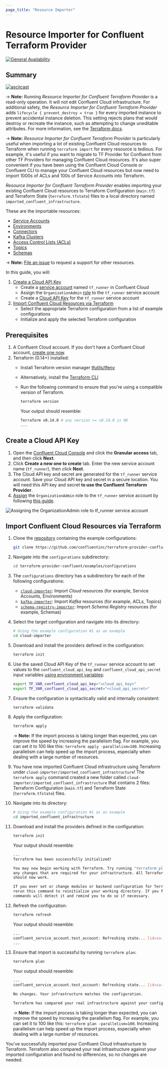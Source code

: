 ```yaml
---
page_title: "Resource Importer"
---
```


# Resource Importer for Confluent Terraform Provider

[![General Availability](https://img.shields.io/badge/Lifecycle%20Stage-General%20Availability-%2345c6e8)](https://docs.confluent.io/cloud/current/api.html#section/Versioning/API-Lifecycle-Policy)

## Summary

[![asciicast](https://asciinema.org/a/574292.svg)](https://asciinema.org/a/574292)

-> **Note:** Running _Resource Importer for Confluent Terraform Provider_ is a read-only operation. It will not edit Confluent Cloud infrastructure.
For additional safety, the _Resource Importer for Confluent Terraform Provider_ adds `lifecycle { prevent_destroy = true }` for every imported instance to prevent accidental instance deletion. This setting rejects plans that would destroy or recreate the instance, such as attempting to change uneditable attributes. For more information, see the [Terraform docs](https://www.terraform.io/language/meta-arguments/lifecycle#prevent_destroy).

-> **Note:** _Resource Importer for Confluent Terraform Provider_ is particularly useful when importing a lot of existing Confluent Cloud resources to Terraform when running `terraform import` for every resource is tedious.
For example, it's useful if you want to migrate to TF Provider for Confluent from other TF Providers for managing Confluent Cloud resources.
It's also super convenient if you have been using the Confluent Cloud Console or Confluent CLI to manage your Confluent Cloud resources but now need to import 1000s of ACLs and 100s of Service Accounts into Terraform.

_Resource Importer for Confluent Terraform Provider_ enables importing your existing Confluent Cloud resources to Terraform Configuration (`main.tf`) and Terraform State (`terraform.tfstate`) files to a local directory named `imported_confluent_infrastructure`.

These are the importable resources:
   * [Service Accounts](https://registry.terraform.io/providers/confluentinc/confluent/latest/docs/resources/confluent_service_account)
   * [Environments](https://registry.terraform.io/providers/confluentinc/confluent/latest/docs/resources/confluent_environment)
   * [Connectors](https://registry.terraform.io/providers/confluentinc/confluent/latest/docs/resources/confluent_connector)
   * [Kafka Clusters](https://registry.terraform.io/providers/confluentinc/confluent/latest/docs/resources/confluent_kafka_cluster)
   * [Access Control Lists (ACLs)](https://registry.terraform.io/providers/confluentinc/confluent/latest/docs/resources/confluent_kafka_acl)
   * [Topics](https://registry.terraform.io/providers/confluentinc/confluent/latest/docs/resources/confluent_kafka_topic)
   * [Schemas](https://registry.terraform.io/providers/confluentinc/confluent/latest/docs/resources/confluent_schema)

-> **Note:** [File an issue](https://github.com/confluentinc/terraform-provider-confluent/issues) to request a support for other resources.

In this guide, you will:

1. [Create a Cloud API Key](#create-a-cloud-api-key)
   * Create a [service account](https://docs.confluent.io/cloud/current/access-management/identity/service-accounts.html) named `tf_runner` in Confluent Cloud
   * Assign the `OrganizationAdmin` [role](https://docs.confluent.io/cloud/current/access-management/access-control/cloud-rbac.html#organizationadmin) to the `tf_runner` service account
   * Create a [Cloud API Key](https://docs.confluent.io/cloud/current/access-management/authenticate/api-keys/api-keys.html#cloud-cloud-api-keys) for the `tf_runner` service account
2. [Import Confluent Cloud Resources via Terraform](#import-confluent-cloud-resources-via-terraform)
   * Select the appropriate Terraform configuration from a list of example configurations
   * Initialize and apply the selected Terraform configuration

## Prerequisites

1.  A Confluent Cloud account. If you don't have a Confluent Cloud account, [create one now](https://www.confluent.io/confluent-cloud/tryfree/). 
2.  Terraform (0.14+) installed:
    * Install Terraform version manager [tfutils/tfenv](https://github.com/tfutils/tfenv)
    * Alternatively, install the [Terraform CLI](https://learn.hashicorp.com/tutorials/terraform/install-cli#install-terraform)
    * Run the following command to ensure that you're using a compatible version of Terraform.

        ```bash
        terraform version
        ```
    
        Your output should resemble:
        ```bash
        Terraform v0.14.0 # any version >= v0.14.0 is OK
        ...
        ```

## Create a Cloud API Key

1. Open the [Confluent Cloud Console](https://confluent.cloud/settings/api-keys/create) and click the **Granular access** tab, and then click **Next**.
2. Click **Create a new one to create** tab. Enter the new service account name (`tf_runner`), then click **Next**.
3. The Cloud API key and secret are generated for the `tf_runner` service account. Save your Cloud API key and secret in a secure location. You will need this API key and secret **to use the Confluent Terraform Provider**.
4. [Assign](https://confluent.cloud/settings/org/assignments) the `OrganizationAdmin` role to the `tf_runner` service account by following [this guide](https://docs.confluent.io/cloud/current/access-management/access-control/cloud-rbac.html#add-a-role-binding-for-a-user-or-service-account).

![Assigning the OrganizationAdmin role to tf_runner service account](https://github.com/confluentinc/terraform-provider-confluent/raw/master/docs/images/OrganizationAdmin.png)

## Import Confluent Cloud Resources via Terraform

1. Clone the [repository](https://github.com/confluentinc/terraform-provider-confluent) containing the example configurations:

    ```bash
    git clone https://github.com/confluentinc/terraform-provider-confluent.git
    ```

2. Navigate into the `configurations` subdirectory:

    ```bash
    cd terraform-provider-confluent/examples/configurations
    ```

3. The `configurations` directory has a subdirectory for each of the following configurations:
    * [`cloud-importer`](https://github.com/confluentinc/terraform-provider-confluent/tree/master/examples/configurations/cloud-importer): Import _Cloud_ resources (for example, Service Accounts, Environments)
    * [`kafka-importer`](https://github.com/confluentinc/terraform-provider-confluent/tree/master/examples/configurations/kafka-importer): Import _Kafka_ resources (for example, ACLs, Topics)
    * [`schema-registry-importer`](https://github.com/confluentinc/terraform-provider-confluent/tree/master/examples/configurations/schema-registry-importer): Import _Schema Registry_ resources (for example, Schemas)

4. Select the target configuration and navigate into its directory:
    ```bash
    # Using the example configuration #1 as an example 
    cd cloud-importer
    ```

5. Download and install the providers defined in the configuration:
    ```bash
    terraform init
    ```

6. Use the saved Cloud API Key of the `tf_runner` service account to set values to the `confluent_cloud_api_key` and `confluent_cloud_api_secret` input variables [using environment variables](https://www.terraform.io/language/values/variables#environment-variables):
    ```bash
    export TF_VAR_confluent_cloud_api_key="<cloud_api_key>"
    export TF_VAR_confluent_cloud_api_secret="<cloud_api_secret>"
    ```

7. Ensure the configuration is syntactically valid and internally consistent:
    ```bash
    terraform validate
    ```
   
8. Apply the configuration:
    ```bash
    terraform apply
    ```

    -> **Note:**  If the import process is taking longer than expected, you can improve the speed by increasing the parallelism flag. For example, you can set it to 100 like this: `terraform apply -parallelism=100`. Increasing parallelism can help speed up the import process, especially when dealing with a large number of resources.

9. You have now imported Confluent Cloud infrastructure using Terraform under `cloud-importer/imported_confluent_infrastructure`! The `terraform apply` command created a new folder called `cloud-importer/imported_confluent_infrastructure` that contains 2 files: Terraform Configuration (`main.tf`) and Terraform State (`terraform.tfstate`) files.

10. Navigate into its directory:
    ```bash
    # Using the example configuration #1 as an example 
    cd imported_confluent_infrastructure
    ```

11. Download and install the providers defined in the configuration:
    ```bash
    terraform init
    ```
    Your output should resemble:
    ```bash
    ...
    Terraform has been successfully initialized!

    You may now begin working with Terraform. Try running "terraform plan" to see
    any changes that are required for your infrastructure. All Terraform commands
    should now work.
    
    If you ever set or change modules or backend configuration for Terraform,
    rerun this command to reinitialize your working directory. If you forget, other
    commands will detect it and remind you to do so if necessary.
    ```

12. Refresh the configuration:
    ```bash
    terraform refresh
    ```
    Your output should resemble:
    ```bash
    ...
    confluent_service_account.test_account: Refreshing state... [id=sa-oz5q19]
    ...
    ```

13. Ensure that import is successful by running `terraform plan`:
    ```bash
    terraform plan
    ```
    Your output should resemble:
    ```bash
    ...
    confluent_service_account.test_account: Refreshing state... [id=sa-oz5q19]

    No changes. Your infrastructure matches the configuration.

    Terraform has compared your real infrastructure against your configuration and found no differences, so no changes are needed.
    ```

    -> **Note:**  If the import process is taking longer than expected, you can improve the speed by increasing the parallelism flag. For example, you can set it to 100 like this: `terraform plan -parallelism=100`. Increasing parallelism can help speed up the import process, especially when dealing with a large number of resources.

You've successfully imported your Confluent Cloud infrastructure to Terraform. Terraform also compared your real infrastructure against your imported configuration and found no differences, so no changes are needed.
